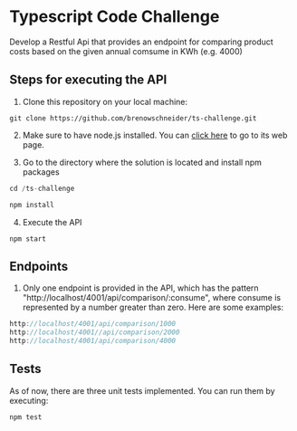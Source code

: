 # Typescript Code Challenge

Develop a Restful Api that provides an endpoint for comparing product costs based on the given annual comsume in KWh (e.g. 4000)

## Steps for executing the API

1. Clone this repository on your local machine:

`git clone https://github.com/brenowschneider/ts-challenge.git`

2. Make sure to have node.js installed. You can [click here](https://nodejs.org/en/) to go to its web page. 

3. Go to the directory where the solution is located and install npm packages

```javascript
cd /ts-challenge

npm install
```

4. Execute the API

`npm start`


## Endpoints

1. Only one endpoint is provided in the API, which has the pattern "http://localhost/4001/api/comparison/:consume", where consume is represented by a number greater than zero. Here are some examples:

```javascript
http://localhost/4001/api/comparison/1000
http://localhost/4001//api/comparison/2000
http://localhost/4001/api/comparison/4000
```

## Tests

As of now, there are three unit tests implemented. You can run them by executing:

`npm test`